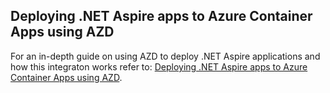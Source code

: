 ## Deploying .NET Aspire apps to Azure Container Apps using AZD

For an in-depth guide on using AZD to deploy .NET Aspire applications and
how this integraton works refer to: [Deploying .NET Aspire apps to Azure Container Apps using AZD](aca-deployment-azd-in-depth.md).
